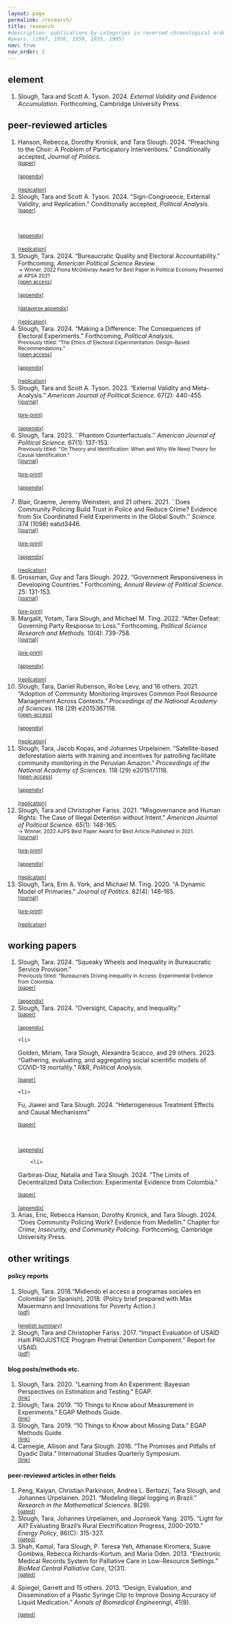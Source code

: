 ```yaml
---
layout: page
permalink: /research/
title: research
#description: publications by categories in reversed chronological order. generated by jekyll-scholar.
#years: [1967, 1956, 1950, 1935, 1905]
nav: true
nav_order: 2
---
```




<h2 class="year">element </h2>
<ol>
  <li>
  Slough, Tara and Scott A. Tyson. 2024. <em>External Validity and Evidence Accumulation. </em> Forthcoming, Cambridge University Press.
  </li>
</ol>



<h2 class="year">peer-reviewed articles</h2>

<ol>
    <li>
Hanson, Rebecca, Dorothy Kronick, and Tara Slough. 2024. “Preaching to the Choir: A Problem of Participatory Interventions.” Conditionally accepted, <i>Journal of Politics.</i> <br>
  <div class="btn-group">
 <div class="button" width="60" height="100"><small><a href = "http://taraslough.github.io/assets/pdf/preaching.pdf">[paper]</a></small></div>  
 &nbsp;&nbsp;
 <div class="button" width="60" height="100"><small><a href = "http://taraslough.github.io/assets/pdf/preaching_appendix.pdf">[appendix]</a></small></div>
&nbsp;&nbsp;
<div class="button" width="60" height="100"><small><a href = "https://doi.org/10.24433/CO.0479587.v1">[replication]</a></small></div>
</div>



</li>
  <li>
  Slough, Tara and Scott A. Tyson. 2024. "Sign-Congruence, External Validity, and Replication." Conditionally accepted, <i>Political Analysis.</i> <br>
  <div class="btn-group">
 <div class="button" width="60" height="100"><small><a href = "http://taraslough.github.io/assets/pdf/sc_ev_r.pdf">[paper]</a></small></div>  
 
 &nbsp;&nbsp;
  <div class="button" width="60" height="100"><small><a href = "http://taraslough.github.io/assets/pdf/sc_ev_r_appendix.pdf">[appendix]</a></small></div>  
  &nbsp;&nbsp;
  <div class="button" width="60" height="100"><small><a href = "https://codeocean.com/capsule/0867235/tree">[replication]</a></small></div>  
</div> 
  </li>
     <li>
  Slough, Tara. 2024. “Bureaucratic Quality and Electoral Accountability.” Forthcoming, <i>American Political Science Review.</i><br>
   <small>&#8594; Winner, 2022 Fiona McGillivray Award for Best Paper in Political Economy Presented at APSA 2021</small><br>
  <div class="btn-group">
 <div class="button" width="60" height="100"><small><a href = "https://doi.org/10.1017/S0003055423001405">[open access]</a></small></div>  
 &nbsp;&nbsp;
 <div class="button" width="60" height="100"><small><a href = "http://taraslough.github.io/assets/pdf/bq_acc_appendix.pdf">[appendix]</a></small></div>
&nbsp;&nbsp;
 <div class="button" width="60" height="100"><small><a href = "http://taraslough.github.io/assets/pdf/bq_acc_appendix2.pdf">[dataverse appendix]</a></small></div>
 &nbsp;&nbsp;
 <div class="button" width="60" height="100"><small><a href = "https://doi.org/10.7910/DVN/KKEVEA">[replication]</a></small></div>
</div>
  </li>

  <li>
  Slough, Tara. 2024. “Making a Difference: The Consequences of Electoral Experiments.” Forthcoming, <i>Political Analysis.</i> <br>
   <small>Previously titled: “The Ethics of Electoral Experimentation: Design-Based Recommendations.” </small><br>
  <div class="btn-group">
 <div class="button" width="60" height="100"><small><a href = "https://doi.org/10.1017/pan.2023.44">[open access]</a></small></div>  
 &nbsp;&nbsp;
 <div class="button" width="60" height="100"><small><a href = "http://taraslough.github.io/assets/pdf/eee_appendix.pdf">[appendix]</a></small></div>
  &nbsp;&nbsp;
 <div class="button" width="60" height="100"><small><a href = "https://doi.org/10.24433/CO.7729631.v1">[replication]</a></small></div>
</div>
  </li>

 <li>
  Slough, Tara and Scott A. Tyson. 2023. “External Validity and Meta-Analysis.” <i>American Journal of Political Science.</i> 67(2): 440-455.<br>
  <div class="btn-group">
  <div class="button" width="60" height="100"><small><a href = "https://onlinelibrary.wiley.com/doi/abs/10.1111/ajps.12742">[journal]</a></small></div>  
&nbsp;&nbsp;
 <div class="button" width="60" height="100"><small><a href = "http://taraslough.github.io/assets/pdf/ev_ma.pdf">[pre-print]</a></small></div>  
 &nbsp;&nbsp;
 <div class="button" width="60" height="100"><small><a href = "http://taraslough.github.io/assets/pdf/ev_ma_appendix.pdf">[appendix]</a></small></div>
</div>
  </li>
<li>Slough, Tara. 2023. ``Phantom Counterfactuals.’’ <i>American Journal of Political Science.</i> 67(1): 137-153.<br>
   <small>Previously titled: "On Theory and Identification: When and Why We Need Theory for Causal Identification."</small><br>
   
<div class="btn-group">
<div class="button" width="60" height="100"><small><a href = "https://onlinelibrary.wiley.com/doi/abs/10.1111/ajps.12715">[journal]</a></small></div>  
&nbsp;&nbsp;
<div class="button" width="60" height="100"><small><a href = "http://taraslough.github.io/assets/pdf/phantom_counterfactuals.pdf">[pre-print]</a></small></div>  
&nbsp;&nbsp;
<div class="button" width="60" height="100"><small><a href = "http://taraslough.github.io/assets/pdf/phantom_counterfactuals_appendix.pdf">[appendix]</a></small></div>
&nbsp;&nbsp;
</div>
 </li>
 <li> Blair, Graeme, Jeremy Weinstein, and 21 others. 2021. ``Does Community Policing Build Trust in Police and Reduce Crime? Evidence from Six Coordinated Field Experiments in the Global South.’’ <i>Science.</i> 374 (1098) eabd3446. <br>
 <div class="btn-group">
  <div class="button" width="60" height="100"><small><a href = "https://doi.org/10.1126/science.abd3446">[journal]</a></small></div> 
&nbsp;&nbsp;
 <div class="button" width="60" height="100"><small><a href = "http://taraslough.github.io/assets/pdf/policing_meta.pdf">[pre-print]</a></small></div>  
 &nbsp;&nbsp;
 <div class="button" width="60" height="100"><small><a href = "http://taraslough.github.io/assets/pdf/policing_meta_appendix.pdf">[appendix]</a></small></div>
 &nbsp;&nbsp;
 <div class="button" width="60" height="100"><small><a href = "https://osf.io/2juyz/">[replication]</a></small></div>
</div>

 </li>
 <li>Grossman, Guy and Tara Slough. 2022. “Government Responsiveness in Developing Countries.” Forthcoming, <i>Annual Review of Political Science. </i> 25: 131-153.<br>
    <div class="btn-group">
   <div class="button" width="60" height="100"><small><a href = "https://doi.org/10.1146/annurev-polisci-051120-112501">[journal]</a></small></div> 
&nbsp;&nbsp;
 <div class="button" width="60" height="100"><small><a href = "http://taraslough.github.io/assets/pdf/arps.pdf">[pre-print]</a></small></div>  
</div>
</li>

<li>Margalit, Yotam, Tara Slough, and Michael M. Ting. 2022. “After Defeat: Governing Party Response to Loss.” Forthcoming, <i>Political Science Research and Methods</i>. 10(4): 739-758.<br> 
 <div class="btn-group">
  <div class="button" width="60" height="100"><small><a href = "https://doi.org/10.1017/psrm.2021.62">[journal]</a></small></div> 
&nbsp;&nbsp;
 <div class="button" width="60" height="100"><small><a href = "http://taraslough.github.io/assets/pdf/RtL_paper.pdf">[pre-print]</a></small></div>  
 &nbsp;&nbsp;
 <div class="button" width="60" height="100"><small><a href = "http://taraslough.github.io/assets/pdf/RtL_appendix.pdf">[appendix]</a></small></div>
 &nbsp;&nbsp;
 <div class="button" width="60" height="100"><small><a href = "https://doi.org/10.7910/DVN/XXBZGA">[replication]</a></small></div>
</div>
</li>

<li>Slough, Tara, Daniel Rubenson, Ro’ee Levy, and 16 others. 2021. “Adoption of Community Monitoring Improves Common Pool Resource Management Across Contexts.” <i>Proceedings of the National Academy of Sciences</i>. 118 (29) e2015367118.<br>
 <div class="btn-group">
  <div class="button" width="60" height="100"><small><a href = "https://www.pnas.org/content/118/29/e2015367118">[open-access]</a></small></div> 
&nbsp;&nbsp;
 <div class="button" width="60" height="100"><small><a href = "https://www.pnas.org/highwire/filestream/991245/field_highwire_adjunct_files/0/pnas.2015367118.sapp.pdf">[appendix]</a></small></div>
 &nbsp;&nbsp;
 <div class="button" width="60" height="100"><small><a href = "https://osf.io/knje7/">[replication]</a></small></div>
</div>
</li>


<li>Slough, Tara, Jacob Kopas, and Johannes Urpelainen. “Satellite-based deforestation alerts with training and incentives for patrolling facilitate community monitoring in the Peruvian Amazon.” <i>Proceedings of the National Academy of Sciences</i>. 118 (29) e2015171118. <br>
 <div class="btn-group">
  <div class="button" width="60" height="100"><small><a href = "https://www.pnas.org/content/118/29/e2015171118">[open-access]</a></small></div> 
&nbsp;&nbsp;
 <div class="button" width="60" height="100"><small><a href = "hhttps://www.pnas.org/highwire/filestream/991360/field_highwire_adjunct_files/0/pnas.2015171118.sapp.pdf">[appendix]</a></small></div>
 &nbsp;&nbsp;
 <div class="button" width="60" height="100"><small><a href = "https://osf.io/a4xz7/">[replication]</a></small></div>
</div>
</li>

 <li> Slough, Tara and Christopher Fariss. 2021. "Misgovernance and Human Rights: The Case of Illegal Detention without Intent." <i>American Journal of Political Science</i>. 65(1): 148-165. <br>
 <small>&#8594; Winner, 2022 AJPS Best Paper Award for Best Article Published in 2021.</small><br>


 <div class="btn-group">
  <div class="button" width="60" height="100"><small><a href = "https://onlinelibrary.wiley.com/doi/epdf/10.1111/ajps.12529">[journal]</a></small></div> 
&nbsp;&nbsp;
 <div class="button" width="60" height="100"><small><a href = "http://taraslough.github.io/assets/pdf/Haiti_paper.pdf">[pre-print]</a></small></div>  
 &nbsp;&nbsp;
 <div class="button" width="60" height="100"><small><a href = "http://taraslough.github.io/assets/pdf/Haiti_appendix.pdf">[appendix]</a></small></div>
 &nbsp;&nbsp;
 <div class="button" width="60" height="100"><small><a href = "https://doi.org/10.7910/DVN/Q5PV4U">[replication]</a></small></div>
</div></li>

 <li> Slough, Tara, Erin A. York, and Michael M. Ting. 2020. "A Dynamic Model of Primaries." <i>Journal of Politics</i>. 82(4): 148-165. <br>

 <div class="btn-group">
  <div class="button" width="60" height="100"><small><a href = "https://doi.org/10.1086/708505">[journal]</a></small></div>
&nbsp;&nbsp;
 <div class="button" width="60" height="100"><small><a href = "http://taraslough.github.io/assets/pdf/DP.pdf">[pre-print]</a></small></div>  
 &nbsp;&nbsp;
 <div class="button" width="60" height="100"><small><a href = "https://doi.org/10.7910/DVN/19FSQZ">[replication]</a></small></div>
</div></li>
</ol>


<h2 class="year">working papers</h2>
<ol>




  <li>
  Slough, Tara. 2024. “Squeaky Wheels and Inequality in Bureaucratic Service Provision.” <br>
  <small>Previously titled: "Bureaucrats Driving Inequality in Access: Experimental Evidence from Colombia.</small><br>
  <div class="btn-group">
 <div class="button" width="60" height="100"><small><a href = "http://taraslough.github.io/assets/pdf/colombia_audit.pdf">[paper]</a></small></div>  
 &nbsp;&nbsp;
 <div class="button" width="60" height="100"><small><a href = "http://taraslough.github.io/assets/pdf/colombia_audit_appendix.pdf">[appendix]</a></small></div>

</div>
  </li>

  <li>
  Slough, Tara. 2024. “Oversight, Capacity, and Inequality.” <br>
  <div class="btn-group">
 <div class="button" width="60" height="100"><small><a href = "http://taraslough.github.io/assets/pdf/oci.pdf">[paper]</a></small></div>  
  &nbsp;&nbsp;
 <div class="button" width="60" height="100"><small><a href = "http://taraslough.github.io/assets/pdf/oci_app.pdf">[appendix]</a></small></div>

</div>
  </li>
 


    <li>
Golden, Miriam, Tara Slough, Alexandra Scacco, and 29 others. 2023. “Gathering, evaluating, and aggregating social scientific models of COVID-19 mortality.” R&R, <i>Political Analysis.</i><br>
  <div class="btn-group">
 <div class="button" width="60" height="100"><small><a href = "https://papers.ssrn.com/sol3/papers.cfm?abstract_id=4570855">[paper]</a></small></div>  

</div>

</li>

    <li>
  Fu, Jiawei and Tara Slough. 2024. "Heterogeneous Treatment Effects and Causal Mechanisms" <br>
  <div class="btn-group">
 <div class="button" width="60" height="100"><small><a href = "http://taraslough.github.io/assets/pdf/hte.pdf">[paper]</a></small></div>  
 
 &nbsp;&nbsp;
  <div class="button" width="60" height="100"><small><a href = "http://taraslough.github.io/assets/pdf/hte_appendix.pdf">[appendix]</a></small></div>  
</div> 
  </li>

        <li>
  Garbiras-Díaz, Natalia and Tara Slough. 2024. “The Limits of Decentralized Data Collection: Experimental Evidence from Colombia.” <br>
  <div class="btn-group">
 <div class="button" width="60" height="100"><small><a href = "http://taraslough.github.io/assets/pdf/decentralized_data.pdf">[paper]</a></small></div>  
 &nbsp;&nbsp;
 <div class="button" width="60" height="100"><small><a href = "http://taraslough.github.io/assets/pdf/decentralized_data_appendix.pdf">[appendix]</a></small></div>
</div>

  </li>



<li>
 Arias, Eric, Rebecca Hanson, Dorothy Kronick, and Tara Slough. 2024. “Does Community Policing Work? Evidence from Medellín.” Chapter for <i>Crime, Insecurity, and Community Policing</i>. Forthcoming, Cambridge University Press. <br>

  </li>

</ol>



<h2 class="year">other writings</h2>
<h4>policy reports</h4>
<ol>
  <li>Slough, Tara. 2018.“Midiendo el acceso a programas sociales en Colombia” (in Spanish). 2018. (Policy brief prepared with Max Mauermann and Innovations for Poverty Action.)<br>
 <div class="btn-group">
 <div class="button" width="60" height="100"><small><a href = "https://www.poverty-action.org/publication/midiendo-el-acceso-programas-sociales-en-colombia">[pdf]</a></small></div>  
 &nbsp;&nbsp;
 <div class="button" width="60" height="100"><small><a href = "https://www.poverty-action.org/study/measuring-access-social-services-colombia">[english summary]</a></small></div>
</div>
  </li>
  <li>
Slough, Tara and Christopher Fariss. 2017. “Impact Evaluation of USAID Haiti PROJUSTICE Program Pretrial Detention Component.” Report for USAID. <br>
 <div class="btn-group">
 <div class="button" width="60" height="100"><small><a href = "https://pdf.usaid.gov/pdf_docs/pa00mz6b.pdf">[pdf]</a></small></div>  
</div>
  </li>
</ol>

<h4>blog posts/methods etc.</h4>
<ol>
  <li> Slough, Tara. 2020. "Learning from An Experiment: Bayesian Perspectives on Estimation and Testing." EGAP.<br>
<div class="btn-group">
 <div class="button" width="60" height="100"><small><a href = "https://egap.org/resource/learning-and-experiments/">[link]</a></small></div>  
</div>
</li>
  <li>
Slough, Tara. 2019. “10 Things to Know about Measurement in Experiments.” EGAP Methods Guide.<br> 
<div class="btn-group">
 <div class="button" width="60" height="100"><small><a href = "https://egap.org/resource/10-things-to-know-about-measurement-in-experiments/">[link]</a></small></div>  
</div>
</li>
<li> Slough, Tara. 2019. “10 Things to Know about Missing Data.” EGAP Methods Guide. </li>
<div class="btn-group">
 <div class="button" width="60" height="100"><small><a href = "https://egap.org/resource/10-things-to-know-about-missing-data/">[link]</a></small></div>  
</div>

<li> Carnegie, Allison and Tara Slough. 2016. “The Promises and Pitfalls of Dyadic Data.” International Studies Quarterly Symposium. <br>
<div class="btn-group">
 <div class="button" width="60" height="100"><small><a href = "https://www.dhnexon.net/wp-content/uploads/2020/06/ISQSymposiumdyads.pdf">[link]</a></small></div>  
</div>
</li>


</ol>

<h4 class="year">peer-reviewed articles in other fields</h4>
<ol>

  <li>
    Peng, Kaiyan, Christian Parkinson, Andrea L. Bertozzi, Tara Slough, and Johannes Urpelainen. 2021. “Modeling illegal logging in Brazil.” <i>Research in the Mathematical Sciences</i>. 8(29). <br>
    <div class="btn-group">
 <div class="button" width="60" height="100"><small><a href = "https://link.springer.com/article/10.1007/s40687-021-00263-6">[gated]</a></small></div>  
</div>

  </li>

  <li>
  Slough, Tara, Johannes Urpelainen, and Joonseok Yang. 2015. “Light for All? Evaluating Brazil’s Rural Electrification Progress, 2000-2010.” <i>Energy Policy</i>, 86(C): 315-327. <br>
    <div class="btn-group">
 <div class="button" width="60" height="100"><small><a href = "https://www.sciencedirect.com/science/article/abs/pii/S0301421515300124#f0030">[gated]</a></small></div>  
</div>
  </li>

  <li>
Shah, Kamal, Tara Slough, P. Teresa Yeh, Athanase Kiromera, Suave Gombwa, Rebecca Richards-Kortum, and Maria Oden. 2013. “Electronic Medical Records System for Palliative Care in Low-Resource Settings.”  <i>BioMed Central Palliative Care</i>, 12(31). <br>
    <div class="btn-group">
 <div class="button" width="60" height="100"><small><a href = "https://pubmed.ncbi.nlm.nih.gov/23941694/">[gated]</a></small></div>  
</div>

</li>

<li>

Spiegel, Garrett and 15 others. 2013. “Design, Evaluation, and Dissemination of a Plastic Syringe Clip to Improve Dosing Accuracy of Liquid Medication.” <i>Annals of Biomedical Engineering</i>i, 41(9). <br>
    <div class="btn-group">
 <div class="button" width="60" height="100"><small><a href = "https://doi.org/10.1007/s10439-013-0780-z">[gated]</a></small></div>  
</div>
</li>

</ol>

